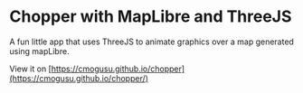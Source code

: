 # Chopper with MapLibre and ThreeJS

A fun little app that uses ThreeJS to animate graphics over a map generated using mapLibre.

View it on [https://cmogusu.github.io/chopper](https://cmogusu.github.io/chopper/)
